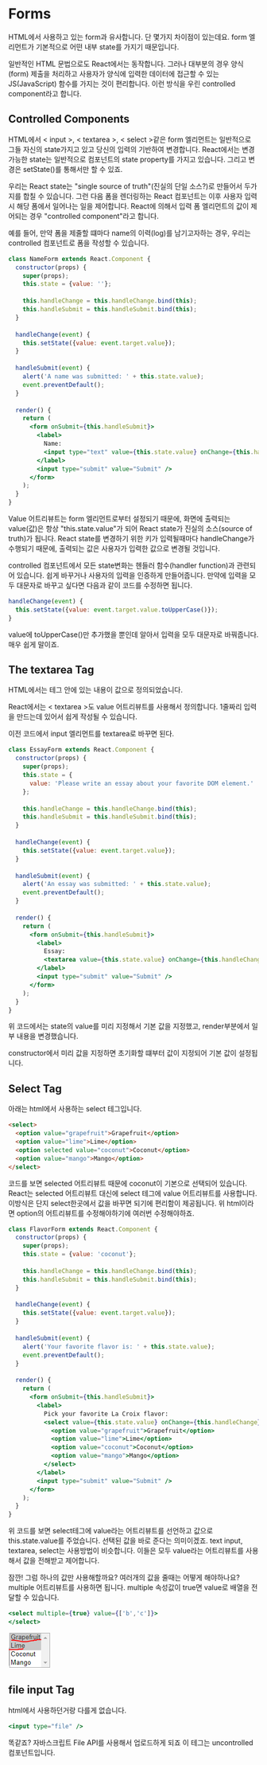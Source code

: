 # Forms
HTML에서 사용하고 있는 form과 유사합니다.
단 몇가지 차이점이 있는데요.
form 엘리먼트가 기본적으로 어떤 내부 state를 가지기 때문입니다.


일반적인 HTML 문법으로도 React에서는 동작합니다.
그러나 대부분의 경우 양식(form) 제출을 처리하고 사용자가 양식에 입력한 데이터에 접근할 수 있는 JS(JavaScript) 함수를 가지는 것이 편리합니다.
이런 방식을 우린 controlled component라고 합니다.

## Controlled Components

HTML에서 < input >, < textarea >, < select >같은 form 엘리먼트는 일반적으로 그들 자신의 state가지고 있고 당신의 입력의 기반하여 변경합니다.
React에서는 변경 가능한 state는 일반적으로 컴포넌트의 state property를 가지고 있습니다. 그리고 변경은 setState()를 통해서만 할 수 있죠.


우리는 React state는 "single source of truth"(진실의 단일 소스?)로 만들어서 두가지를 합칠 수 있습니다. 그런 다음 폼을 렌더링하는 React 컴포넌트는 이후 사용자 입력시 해당 폼에서 일어나는 일을 제어합니다. React에 의해서 입력 폼 엘리먼트의 값이 제어되는 경우 "controlled component"라고 합니다.

예를 들어, 만약 폼을 제줄할 떄마다 name의 이력(log)를 남기고자하는 경우, 우리는 controlled 컴포넌트로 폼을 작성할 수 있습니다.

```jsx
class NameForm extends React.Component {
  constructor(props) {
    super(props);
    this.state = {value: ''};

    this.handleChange = this.handleChange.bind(this);
    this.handleSubmit = this.handleSubmit.bind(this);
  }

  handleChange(event) {
    this.setState({value: event.target.value});
  }

  handleSubmit(event) {
    alert('A name was submitted: ' + this.state.value);
    event.preventDefault();
  }

  render() {
    return (
      <form onSubmit={this.handleSubmit}>
        <label>
          Name:
          <input type="text" value={this.state.value} onChange={this.handleChange} />
        </label>
        <input type="submit" value="Submit" />
      </form>
    );
  }
}
```

Value 어트리뷰트는 form 엘리먼트로부터 설정되기 때문에, 화면에 출력되는 value(값)은 항상 "this.state.value"가 되어 React state가 진실의 소스(source of truth)가 됩니다. React state를 변경하기 위한 키가 입력될때마다 handleChange가 수행되기 때문에, 출력되는 값은 사용자가 입력한 값으로 변경될 것입니다.

controlled 컴포넌트에서 모든 state변화는 헨들러 함수(handler function)과 관련되어 있습니다. 쉽게 바꾸거나 사용자의 입력을 인증하게 만들어줍니다.
만약에 입력을 모두 대문자로 바꾸고 싶다면 다음과 같이 코드를 수정하면 됩니다.
```jsx
handleChange(event) {
  this.setState({value: event.target.value.toUpperCase()});
}
```
value에 toUpperCase()만 추가했을 뿐인데 알아서 입력을 모두 대문자로 바꿔줍니다. 매우 쉽게 말이죠.

## The textarea Tag

HTML에서는 테그 안에 있는 내용이 값으로 정의되었습니다.

React에서는 < textarea >도 value 어트리뷰트를 사용해서 정의합니다. 1줄짜리 입력을 만드는데 있어서 쉽게 작성될 수 있습니다.

이전 코드에서 input 엘리먼트를 textarea로 바꾸면 된다.
```jsx
class EssayForm extends React.Component {
  constructor(props) {
    super(props);
    this.state = {
      value: 'Please write an essay about your favorite DOM element.'
    };

    this.handleChange = this.handleChange.bind(this);
    this.handleSubmit = this.handleSubmit.bind(this);
  }

  handleChange(event) {
    this.setState({value: event.target.value});
  }

  handleSubmit(event) {
    alert('An essay was submitted: ' + this.state.value);
    event.preventDefault();
  }

  render() {
    return (
      <form onSubmit={this.handleSubmit}>
        <label>
          Essay:
          <textarea value={this.state.value} onChange={this.handleChange} />
        </label>
        <input type="submit" value="Submit" />
      </form>
    );
  }
}
```
위 코드에서는 state의 value를 미리 지정해서 기본 값을 지정했고, render부분에서 일부 내용을 변경했습니다.

constructor에서 미리 값을 지정하면 초기화할 떄부터 값이 지정되어 기본 값이 설정됩니다.


## Select Tag
아래는 html에서 사용하는 select 테그입니다.
```html
<select>
  <option value="grapefruit">Grapefruit</option>
  <option value="lime">Lime</option>
  <option selected value="coconut">Coconut</option>
  <option value="mango">Mango</option>
</select>
```
코드를 보면 selected 어트리뷰트 때문에 coconut이 기본으로 선택되어 있습니다. React는 selected 어트리뷰트 대신에 select 테그에 value 어트리뷰트를 사용합니다. 이방식은 단지 select한곳에서 값을 바꾸면 되기에 편리함이 제공됩니다.
위 html이라면 option의 어트리뷰트를 수정해야하기에 여러번 수정해야하죠.

```jsx
class FlavorForm extends React.Component {
  constructor(props) {
    super(props);
    this.state = {value: 'coconut'};

    this.handleChange = this.handleChange.bind(this);
    this.handleSubmit = this.handleSubmit.bind(this);
  }

  handleChange(event) {
    this.setState({value: event.target.value});
  }

  handleSubmit(event) {
    alert('Your favorite flavor is: ' + this.state.value);
    event.preventDefault();
  }

  render() {
    return (
      <form onSubmit={this.handleSubmit}>
        <label>
          Pick your favorite La Croix flavor:
          <select value={this.state.value} onChange={this.handleChange}>
            <option value="grapefruit">Grapefruit</option>
            <option value="lime">Lime</option>
            <option value="coconut">Coconut</option>
            <option value="mango">Mango</option>
          </select>
        </label>
        <input type="submit" value="Submit" />
      </form>
    );
  }
}
```
위 코드를 보면 select테그에 value라는 어트리뷰트를 선언하고 값으로 this.state.value를 주었습니다. 선택된 값을 바로 준다는 의미이겠죠.
text input, textarea, select는 사용방법이 비슷합니다.
이들은 모두 value라는 어트리뷰트를 사용해서 값을 전해받고 제어합니다.

잠깐! 그럼 하나의 값만 사용해할까요? 여러개의 값을 줄때는 어떻게 해야하나요?
multiple 어트리뷰트를 사용하면 됩니다. multiple 속성값이 true면 value로 배열을 전달할 수 있습니다.
```jsx
<select multiple={true} value={['b','c']}>
</select>
```

![](assets/markdown-img-paste-20180316153533461.png)


## file input Tag
html에서 사용하던거랑 다를게 없습니다.
```jsx
<input type="file" />
```
똑같죠?
자바스크립트 File API를 사용해서 업로드하게 되죠
이 테그는 uncontrolled 컴포넌트입니다.
